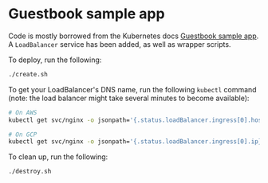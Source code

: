 # Guestbook sample app

Code is mostly borrowed from the Kubernetes docs [Guestbook sample app](https://kubernetes.io/docs/tutorials/stateless-application/guestbook/).
A `LoadBalancer` service has been added, as well as wrapper scripts.

To deploy, run the following:

```bash
./create.sh
```

To get your LoadBalancer's DNS name, run the following `kubectl` command
(note: the load balancer might take several minutes to become available):

```bash
# On AWS
kubectl get svc/nginx -o jsonpath='{.status.loadBalancer.ingress[0].hostname}'

# On GCP
kubectl get svc/nginx -o jsonpath='{.status.loadBalancer.ingress[0].ip}'
```

To clean up, run the following:

```bash
./destroy.sh
```
